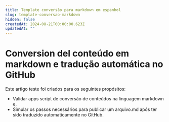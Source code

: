 ```yaml
---
title: Template conversão para markdown em espanhol
slug: template-conversao-markdown
hidden: false
createdAt: 2024-08-21T00:00:00.623Z
updatedAt: ""
---
```


# Conversion del conteúdo em markdown e tradução automática no GitHub

Este artigo teste foi criados para os seguintes propósitos:

- Validar apps script de conversão de conteúdos na linguagem markdown e,
- Simular os passos necessários para publicar um arquivo.md após ter sido traduzido automaticamente no GitHub.

